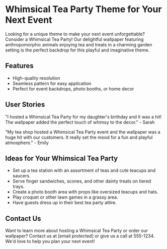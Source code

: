 <!--font:Futura-->

# Whimsical Tea Party Theme for Your Next Event

Looking for a unique theme to make your next event unforgettable? Consider a Whimsical Tea Party! Our delightful wallpaper featuring anthropomorphic animals enjoying tea and treats in a charming garden setting is the perfect backdrop for this playful and imaginative theme.

## Features
- High-quality resolution
- Seamless pattern for easy application
- Perfect for event backdrops, photo booths, or home decor

## User Stories
"I hosted a Whimsical Tea Party for my daughter's birthday and it was a hit! The wallpaper added the perfect touch of whimsy to the decor." - Sarah

"My tea shop hosted a Whimsical Tea Party event and the wallpaper was a huge hit with our customers. It really set the mood for a fun and playful atmosphere." - Emily

## Ideas for Your Whimsical Tea Party
- Set up a tea station with an assortment of teas and cute teacups and saucers.
- Serve finger sandwiches, scones, and other dainty treats on tiered trays.
- Create a photo booth area with props like oversized teacups and hats.
- Play croquet or other lawn games in a grassy area.
- Have guests dress up in their best tea party attire.

## Contact Us
Want to learn more about hosting a Whimsical Tea Party or order our wallpaper? Contact us at [email protected] or give us a call at 555-1234. We'd love to help you plan your next event!

<!--

Write me content for website with wallpaper which alt text is:

"A whimsical tea party with anthropomorphic animals"

The name/title of the page should not be 1:1 copy of the alt text but rather a real content of the website which is using this wallpaper.

- Use markdown format 
- Start with heading
- Heading should be short and concise
- The content should look like a real website 
- The website should not be about the wallpaper, wallpaper is just a related background
- Heading should be contain work "wallpaper" or "background"
- Include real sections like references, contact, user stories, etc. use things relevant to the page purpose.
- Feel free to use structure like headings, bullets, numbering, blockquotes, paragraphs, horizontal lines, etc.
- You can use formatting like bold or _italic_
- You can include UTF-8 emojis
- Links should be only #hash anchors (and you can refer to the document itself)
- Do not include images


---


# Whimsical Tea Party Wallpaper for Your Next Event

Are you planning a tea party or any other event that requires a touch of whimsy? Look no further than our Whimsical Tea Party Wallpaper! This delightful wallpaper features anthropomorphic animals enjoying tea and treats in a charming garden setting. 

## Features
- High-quality resolution
- Seamless pattern for easy application
- Perfect for event backdrops, photo booths, or home decor

## User Stories
"I used this wallpaper as the backdrop for my daughter's Alice in Wonderland themed birthday party and it was a hit!" - Sarah

"I love the playful design of this wallpaper. It added the perfect touch to my tea shop's Instagram feed." - Emily

## References
Check out our [Instagram page](#) for more inspiration on how to use our Whimsical Tea Party Wallpaper.

## Contact Us
Have questions or want to place an order? Contact us at [email protected] or give us a call at 555-1234. We'd be happy to help bring a touch of whimsy to your next event!


---


Heading should not include word "wallpaper". The website should not be about the wallpaper itself, wallpaper is just a related background, rewrite whole content.


---


# Whimsical Tea Party Theme for Your Next Event

Looking for a unique theme to make your next event unforgettable? Consider a Whimsical Tea Party! Our delightful wallpaper featuring anthropomorphic animals enjoying tea and treats in a charming garden setting is the perfect backdrop for this playful and imaginative theme.

## Features
- High-quality resolution
- Seamless pattern for easy application
- Perfect for event backdrops, photo booths, or home decor

## User Stories
"I hosted a Whimsical Tea Party for my daughter's birthday and it was a hit! The wallpaper added the perfect touch of whimsy to the decor." - Sarah

"My tea shop hosted a Whimsical Tea Party event and the wallpaper was a huge hit with our customers. It really set the mood for a fun and playful atmosphere." - Emily

## Ideas for Your Whimsical Tea Party
- Set up a tea station with an assortment of teas and cute teacups and saucers.
- Serve finger sandwiches, scones, and other dainty treats on tiered trays.
- Create a photo booth area with props like oversized teacups and hats.
- Play croquet or other lawn games in a grassy area.
- Have guests dress up in their best tea party attire.

## Contact Us
Want to learn more about hosting a Whimsical Tea Party or order our wallpaper? Contact us at [email protected] or give us a call at 555-1234. We'd love to help you plan your next event!

-->
